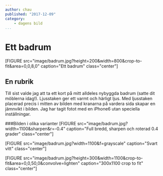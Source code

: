 ```yaml
---
author: chau
published: "2017-12-09"
category:
    - dagens bild
...
```

Ett badrum
==================================

[FIGURE src="image/badrum.jpg?height=200&width=800&crop-to-fit&area=0,0,8,0" caption="Ett badrum" class="center"]

<!--more-->

En rubrik
------------------------------------
Till sist valde jag att ta ett kort på mitt alldeles nybyggda badrum (satte dit möblerna idag!).
Ljusstaken ger ett varmt och härligt ljus. Med ljusstaken placerad precis i mitten av bilden
med kranarna på vardera sida skapar en jämnvikt i bilden. Jag har tagit fotot med
en iPhone6 utan speciella inställningar.

###Bilden i olika varianter
[FIGURE src="image/badrum.jpg?width=1100&sharpen&r=-0.4" caption="Full bredd, sharpen och roterad 0.4 grader" class="center"]

[FIGURE src="image/badrum.jpg?width=1100&f=grayscale" caption="Svart vitt" class="center"]

[FIGURE src="image/badrum.jpg?height=300&width=1100&crop-to-fit&area=0,0,50,0&convolve=lighten" caption="300x1100 crop to fit" class="center"]
